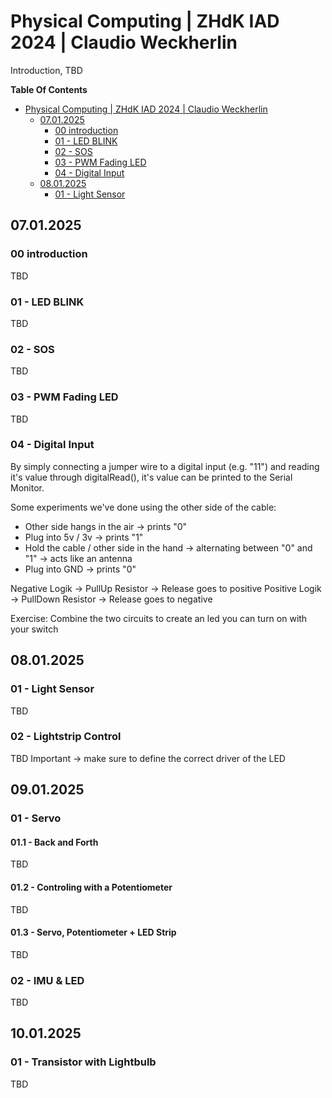 # Physical Computing | ZHdK IAD 2024 | Claudio Weckherlin
Introduction, TBD

**Table Of Contents**
- [Physical Computing | ZHdK IAD 2024 | Claudio Weckherlin](#physical-computing---zhdk-iad-2024---claudio-weckherlin)
  * [07.01.2025](#07012025)
    + [00 introduction](#00-introduction)
    + [01 - LED BLINK](#01---led-blink)
    + [02 - SOS](#02---sos)
    + [03 - PWM Fading LED](#03---pwm-fading-led)
    + [04 - Digital Input](#04---digital-input)
  * [08.01.2025](#08012025)
    + [01 - Light Sensor](#01---light-sensor)

## 07.01.2025

### 00 introduction
TBD

### 01 - LED BLINK
TBD

### 02 - SOS
TBD

### 03 - PWM Fading LED
TBD

### 04 - Digital Input
By simply connecting a jumper wire to a digital input (e.g. "11") and reading it's value through digitalRead(), it's value can be printed to the Serial Monitor. 

Some experiments we've done using the other side of the cable:
* Other side hangs in the air -> prints "0"
* Plug into 5v / 3v -> prints "1"
* Hold the cable / other side in the hand -> alternating between "0" and "1" -> acts like an antenna
* Plug into GND -> prints "0"

Negative Logik -> PullUp Resistor -> Release goes to positive
Positive Logik -> PullDown Resistor -> Release goes to negative

Exercise: Combine the two circuits to create an led you can turn on with your switch

## 08.01.2025

### 01 - Light Sensor
TBD

### 02 - Lightstrip Control
TBD
Important -> make sure to define the correct driver of the LED

## 09.01.2025

### 01 - Servo
#### 01.1 - Back and Forth
TBD

#### 01.2 - Controling with a Potentiometer
TBD

#### 01.3 - Servo, Potentiometer + LED Strip
TBD

### 02 - IMU & LED
TBD

## 10.01.2025

### 01 - Transistor with Lightbulb
TBD
